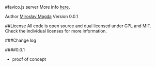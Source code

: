 #favico.js server
More info [here](http://lab.ejci.net/favico.js/).


Author [Miroslav Magda](http://blog.ejci.net)
Version 0.0.1


##License
All code is open source and dual licensed under GPL and MIT. Check the individual licenses for more information.

###Change log

####0.0.1
* proof of concept 